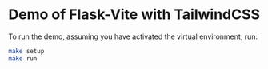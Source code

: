 # Demo of Flask-Vite with TailwindCSS

To run the demo, assuming you have activated the virtual environment, run:

```bash
make setup
make run
```
